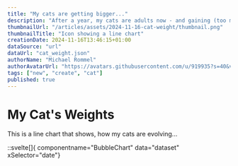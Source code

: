 ```yaml
---
title: "My cats are getting bigger..."
description: "After a year, my cats are adults now - and gaining (too much) weight..."
thumbnailUrl: "/articles/assets/2024-11-16-cat-weight/thumbnail.png"
thumbnailTitle: "Icon showing a line chart"
creationDate: 2024-11-16T13:46:15+01:00
dataSource: "url"
dataUrl: "cat_weight.json" 
authorName: "Michael Rommel"
authorAvatarUrl: "https://avatars.githubusercontent.com/u/919935?s=40&v=4"
tags: ["new", "create", "cat"]
published: true
---
```


# My Cat's Weights

This is a line chart that shows, how my cats are evolving...

::svelte[]{ componentname="BubbleChart" data="dataset" xSelector="date"}

